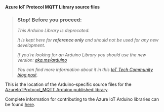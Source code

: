 #### Azure IoT Protocol MQTT Library source files

> ### Stop! Before you proceed:
>
> _This Arduino Library is deprecated._
>
> _It is kept here for **reference only** and should not be used for any new development._
>
> _If you’re looking for an Arduino Library you should use the new version: [aka.ms/arduino](https://aka.ms/arduino)_
>
>_You can find more information about it in this [IoT Tech Community blog post](https://techcommunity.microsoft.com/t5/internet-of-things-blog/arduino-library-for-azure-iot/ba-p/3034455)._
>

This is the location of the Arduino-specific source files for the
[AzureIoTProtocol_MQTT Arduino published library](https://github.com/Azure/azure-iot-arduino-protocol-mqtt). 

Complete information for contributing to the Azure IoT Arduino libraries
can be found [here](https://github.com/Azure/azure-iot-pal-arduino).
